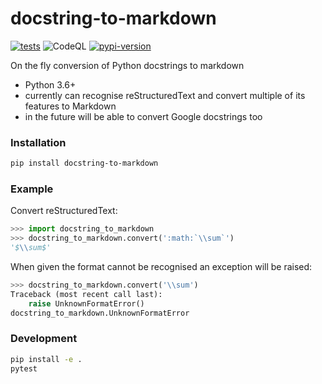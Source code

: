 # docstring-to-markdown

[![tests](https://github.com/python-lsp/docstring-to-markdown/workflows/tests/badge.svg)](https://github.com/python-lsp/docstring-to-markdown/actions?query=workflow%3A%22tests%22)
![CodeQL](https://github.com/python-lsp/docstring-to-markdown/workflows/CodeQL/badge.svg)
[![pypi-version](https://img.shields.io/pypi/v/docstring-to-markdown.svg)](https://python.org/pypi/docstring-to-markdown)

On the fly conversion of Python docstrings to markdown

- Python 3.6+
- currently can recognise reStructuredText and convert multiple of its features to Markdown
- in the future will be able to convert Google docstrings too

### Installation

```bash
pip install docstring-to-markdown
```


### Example

Convert reStructuredText:

```python
>>> import docstring_to_markdown
>>> docstring_to_markdown.convert(':math:`\\sum`')
'$\\sum$'
```

When given the format cannot be recognised an exception will be raised:

```python
>>> docstring_to_markdown.convert('\\sum')
Traceback (most recent call last):
    raise UnknownFormatError()
docstring_to_markdown.UnknownFormatError
```

### Development

```bash
pip install -e .
pytest
```

